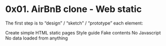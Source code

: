 # 0x01. AirBnB clone - Web static
The first step is to “design” / “sketch” / “prototype” each element:

Create simple HTML static pages
Style guide
Fake contents
No Javascript
No data loaded from anything
